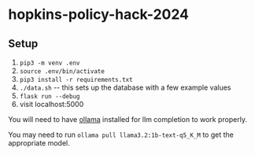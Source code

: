 # hopkins-policy-hack-2024


## Setup
1. `pip3 -m venv .env`
1. `source .env/bin/activate` 
1. `pip3 install -r requirements.txt` 
1. `./data.sh` -- this sets up the database with a few example values
1. `flask run --debug`
1. visit localhost:5000


You will need to have [ollama](https://ollama.com/) installed for llm completion to work properly.

You may need to run `ollama pull llama3.2:1b-text-q5_K_M` to get the appropriate model.